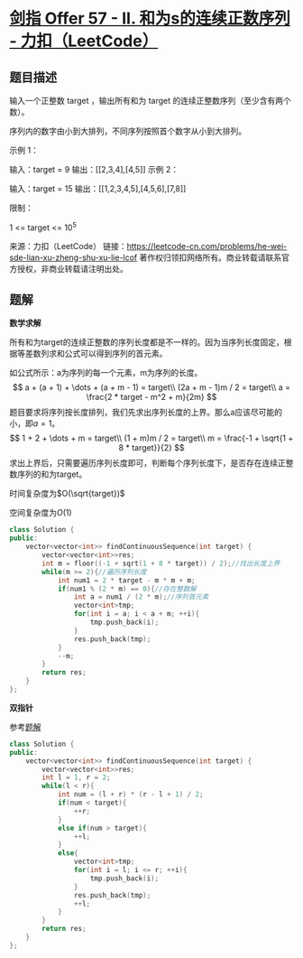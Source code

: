 # [剑指 Offer 57 - II. 和为s的连续正数序列 - 力扣（LeetCode）](https://leetcode-cn.com/problems/he-wei-sde-lian-xu-zheng-shu-xu-lie-lcof/)

## 题目描述

输入一个正整数 target ，输出所有和为 target 的连续正整数序列（至少含有两个数）。

序列内的数字由小到大排列，不同序列按照首个数字从小到大排列。

 

示例 1：

输入：target = 9
输出：[[2,3,4],[4,5]]
示例 2：

输入：target = 15
输出：[[1,2,3,4,5],[4,5,6],[7,8]]


限制：

1 <= target <= $10^5$

来源：力扣（LeetCode）
链接：https://leetcode-cn.com/problems/he-wei-sde-lian-xu-zheng-shu-xu-lie-lcof
著作权归领扣网络所有。商业转载请联系官方授权，非商业转载请注明出处。



## 题解

**数学求解​**

所有和为target的连续正整数的序列长度都是不一样的。因为当序列长度固定，根据等差数列求和公式可以得到序列的首元素。

如公式所示：a为序列的每一个元素，m为序列的长度。
$$
a + (a + 1) + \dots + (a + m - 1) = target\\
(2a + m - 1)m / 2 = target\\
a = \frac{2 * target - m^2 + m}{2m}
$$
题目要求将序列按长度排列，我们先求出序列长度的上界。那么a应该尽可能的小，即$a = 1$。
$$
1 + 2 + \dots + m = target\\
(1 + m)m / 2 = target\\
m = \frac{-1 + \sqrt{1 + 8 * target}}{2}
$$
求出上界后，只需要遍历序列长度即可，判断每个序列长度下，是否存在连续正整数序列的和为target。

时间复杂度为$O(\sqrt{target})$

空间复杂度为$O(1)$

```cpp
class Solution {
public:
    vector<vector<int>> findContinuousSequence(int target) {
        vector<vector<int>>res;
        int m = floor((-1 + sqrt(1 + 8 * target)) / 2);//找出长度上界
        while(m >= 2){//遍历序列长度
            int num1 = 2 * target - m * m + m;
            if(num1 % (2 * m) == 0){//存在整数解
                int a = num1 / (2 * m);//序列首元素
                vector<int>tmp;
                for(int i = a; i < a + m; ++i){
                    tmp.push_back(i);
                }
                res.push_back(tmp);
            }
            --m;
        }
        return res;
    }
};
```

**双指针**

参考[题解](https://leetcode-cn.com/problems/he-wei-sde-lian-xu-zheng-shu-xu-lie-lcof/solution/mian-shi-ti-57-ii-he-wei-sde-lian-xu-zheng-shu-x-2/)

```cpp
class Solution {
public:
    vector<vector<int>> findContinuousSequence(int target) {
        vector<vector<int>>res;
        int l = 1, r = 2;
        while(l < r){
            int num = (l + r) * (r - l + 1) / 2;
            if(num < target){
                ++r;
            }
            else if(num > target){
                ++l;
            }
            else{
                vector<int>tmp;
                for(int i = l; i <= r; ++i){
                    tmp.push_back(i);   
                }
                res.push_back(tmp);
                ++l;
            }
        }
        return res;
    }
};
```

